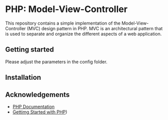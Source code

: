 # PHP: Model-View-Controller
This repository contains a simple implementation of the Model-View-Controller (MVC) design pattern in PHP. MVC is an architectural pattern that is used to separate and organize the different aspects of a web application.


## Getting started
Please adjust the parameters in the config folder.

## Installation


## Acknowledgements

 - [PHP Documentation]((https://www.php.net))
 - [Gettimg Started with PHP](https://www.php-einfach.de))
